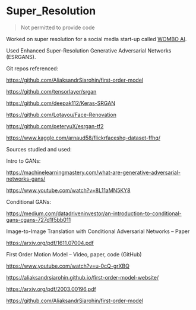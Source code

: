 # Super_Resolution

> Not permitted to provide code

Worked on super resolution for a social media start-up called [WOMBO AI](https://www.wombo.ai/).

Used Enhanced Super-Resolution Generative Adversarial Networks (ESRGANS).

Git repos referenced:

https://github.com/AliaksandrSiarohin/first-order-model

https://github.com/tensorlayer/srgan

https://github.com/deepak112/Keras-SRGAN

https://github.com/Lotayou/Face-Renovation

https://github.com/peteryuX/esrgan-tf2

https://www.kaggle.com/arnaud58/flickrfaceshq-dataset-ffhq/

Sources studied and used:

Intro to GANs:

https://machinelearningmastery.com/what-are-generative-adversarial-networks-gans/

https://www.youtube.com/watch?v=8L11aMN5KY8

Conditional GANs:

https://medium.com/datadriveninvestor/an-introduction-to-conditional-gans-cgans-727d1f5bb011

Image-to-Image Translation with Conditional Adversarial Networks – Paper

https://arxiv.org/pdf/1611.07004.pdf

First Order Motion Model – Video, paper, code (GitHub)

https://www.youtube.com/watch?v=u-0cQ-grXBQ

https://aliaksandrsiarohin.github.io/first-order-model-website/

https://arxiv.org/pdf/2003.00196.pdf

https://github.com/AliaksandrSiarohin/first-order-model
